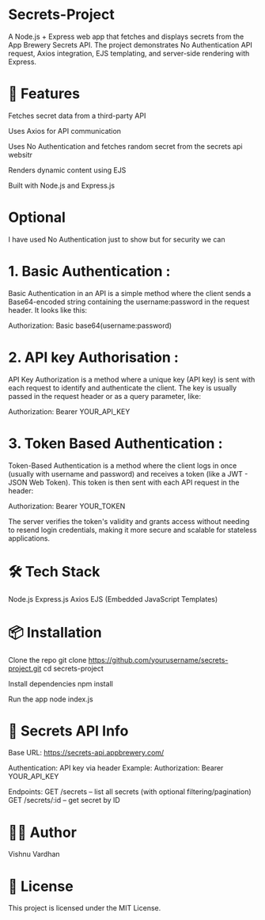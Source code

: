 # Secrets-Project

A Node.js + Express web app that fetches and displays secrets from the App Brewery Secrets API. The project demonstrates No Authentication API request, Axios integration, EJS templating, and server-side rendering with Express.

# 🚀 Features
Fetches secret data from a third-party API

Uses Axios for API communication

Uses No Authentication and fetches random secret from the secrets api websitr

Renders dynamic content using EJS

Built with Node.js and Express.js

# Optional

I have used No Authentication just to show but for security we can
# 1. Basic Authentication :
Basic Authentication in an API is a simple method where the client sends a Base64-encoded string containing the username:password in the request header. It looks like this:

Authorization: Basic base64(username:password)

# 2. API key Authorisation :
API Key Authorization is a method where a unique key (API key) is sent with each request to identify and authenticate the client. The key is usually passed in the request header or as a query parameter, like:

Authorization: Bearer YOUR_API_KEY

# 3. Token Based Authentication :
Token-Based Authentication is a method where the client logs in once (usually with username and password) and receives a token (like a JWT - JSON Web Token). This token is then sent with each API request in the header:

Authorization: Bearer YOUR_TOKEN

The server verifies the token's validity and grants access without needing to resend login credentials, making it more secure and scalable for stateless applications.

# 🛠️ Tech Stack

Node.js
Express.js
Axios
EJS (Embedded JavaScript Templates)

# 📦 Installation

Clone the repo
git clone https://github.com/yourusername/secrets-project.git
cd secrets-project

Install dependencies
npm install

 Run the app
node index.js

# 🔐 Secrets API Info

Base URL: https://secrets-api.appbrewery.com/

Authentication: API key via header
Example:
Authorization: Bearer YOUR_API_KEY

Endpoints:
GET /secrets – list all secrets (with optional filtering/pagination)
GET /secrets/:id – get secret by ID

# 🧑‍💻 Author
Vishnu Vardhan

# 📝 License
This project is licensed under the MIT License.
